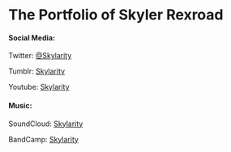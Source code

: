 The Portfolio of Skyler Rexroad
===============================

#### Social Media:

Twitter: [@Skylarity](https://twitter.com/Skylarity)

Tumblr: [Skylarity](http://skylarity.tumblr.com/)

Youtube: [Skylarity](https://www.youtube.com/user/Skylarity)

#### Music:

SoundCloud: [Skylarity](http://soundcloud.com/skylarity)

BandCamp: [Skylarity](https://skylarity.bandcamp.com/)

